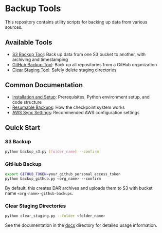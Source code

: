 # Backup Tools

This repository contains utility scripts for backing up data from various sources.

## Available Tools

- [S3 Backup Tool](docs/s3_backup.md): Back up data from one S3 bucket to another, with archiving and timestamping
- [GitHub Backup Tool](docs/github_backup.md): Back up all repositories from a GitHub organization
- [Clear Staging Tool](docs/clear_staging.md): Safely delete staging directories

## Common Documentation

- [Installation and Setup](docs/common.md): Prerequisites, Python environment setup, and code structure
- [Resumable Backups](docs/resumable_backups.md): How the checkpoint system works
- [AWS Sync Settings](docs/common.md#recommended-aws-sync-settings): Recommended AWS configuration settings

## Quick Start

### S3 Backup

```bash
python backup_s3.py [folder_name] --confirm
```

### GitHub Backup

```bash
export GITHUB_TOKEN=your_github_personal_access_token
python backup_github.py <org_name> --confirm
```

By default, this creates DAR archives and uploads them to S3 with bucket name `<org-name>-github-backups`.

### Clear Staging Directories

```bash
python clear_staging.py --folder <folder_name>
```

See the documentation in the [docs](docs/) directory for detailed usage information.